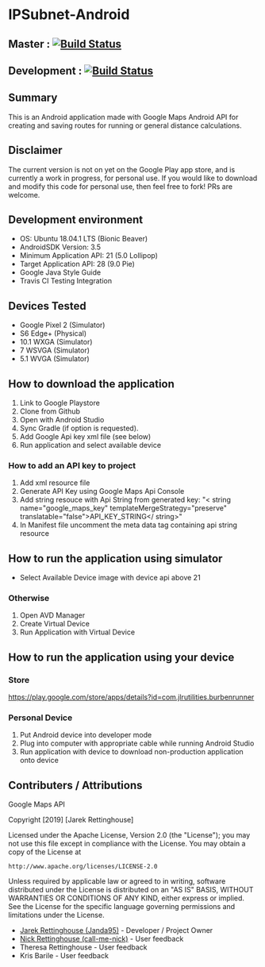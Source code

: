 # IPSubnet-Android

## Master : [![Build Status](https://travis-ci.org/Janda95/BurbenRunner.svg?branch=master)](https://travis-ci.org/Janda95/BurbenRunner)

## Development : [![Build Status](https://travis-ci.org/Janda95/BurbenRunner.svg?branch=dev)](https://travis-ci.org/Janda95/BurbenRunner)

## Summary

This is an Android application made with Google Maps Android API for creating and saving routes for running or general distance calculations.

## Disclaimer

The current version is not on yet on the Google Play app store, and is currently a work in progress, for personal use. If you would like to download and modify this code for personal use, then feel free to fork! PRs are welcome.

## Development environment

- OS: Ubuntu 18.04.1 LTS (Bionic Beaver)
- AndroidSDK Version: 3.5
- Minimum Application API: 21 (5.0 Lollipop)
- Target Application API: 28 (9.0 Pie)
- Google Java Style Guide
- Travis CI Testing Integration

## Devices Tested

- Google Pixel 2 (Simulator)
- S6 Edge+ (Physical)
- 10.1 WXGA (Simulator)
- 7 WSVGA (Simulator)
- 5.1 WVGA (Simulator)

## How to download the application

1. Link to Google Playstore
1. Clone from Github
1. Open with Android Studio
1. Sync Gradle (if option is requested).
1. Add Google Api key xml file (see below)
1. Run application and select available device

### How to add an API key to project

1. Add xml resource file
1. Generate API Key using Google Maps Api Console
1. Add string resouce with Api String from generated key: "< string name="google_maps_key" templateMergeStrategy="preserve" translatable="false">API_KEY_STRING</ string>"
1. In Manifest file uncomment the meta data tag containing api string resource

## How to run the application using simulator

- Select Available Device image with device api above 21

### Otherwise

1. Open AVD Manager
1. Create Virtual Device
1. Run Application with Virtual Device

## How to run the application using your device

### Store

https://play.google.com/store/apps/details?id=com.jlrutilities.burbenrunner

### Personal Device

1. Put Android device into developer mode
1. Plug into computer with appropriate cable while running Android Studio
1. Run application with device to download non-production application onto device

## Contributers / Attributions

Google Maps API

Copyright [2019] [Jarek Rettinghouse]

Licensed under the Apache License, Version 2.0 (the "License");
you may not use this file except in compliance with the License.
You may obtain a copy of the License at

    http://www.apache.org/licenses/LICENSE-2.0

Unless required by applicable law or agreed to in writing, software
distributed under the License is distributed on an "AS IS" BASIS,
WITHOUT WARRANTIES OR CONDITIONS OF ANY KIND, either express or implied.
See the License for the specific language governing permissions and
limitations under the License.

- [Jarek Rettinghouse (Janda95)](https://github.com/Janda95) - Developer / Project Owner
- [Nick Rettinghouse (call-me-nick)](https://github.com/call-me-nick) - User feedback
- Theresa Rettinghouse - User feedback
- Kris Barile - User feedback
